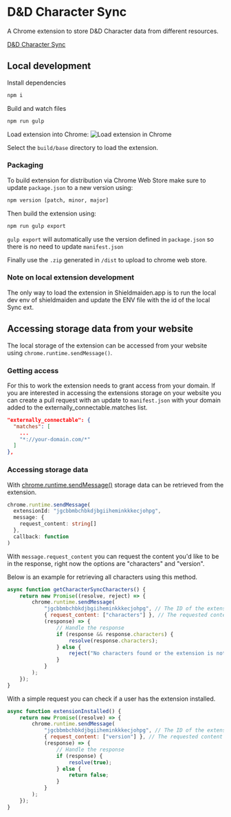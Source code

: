 # D&D Character Sync

A Chrome extension to store D&D Character data from different resources.

[D&D Character Sync](https://chrome.google.com/webstore/detail/dd-character-sync/jgcbbmbchbkdjbgiiheminkkkecjohpg)

## Local development

Install dependencies

```sh
npm i
```

Build and watch files

```sh
npm run gulp
```

Load extension into Chrome:
![Load extension in Chrome](docs/chrome_load_ext.png)

Select the `build/base` directory to load the extension.

### Packaging

To build extension for distribution via Chrome Web Store make sure to update `package.json` to a new version using:

```sh
npm version [patch, minor, major]
```

Then build the extension using:

```sh
npm run gulp export
```

`gulp export` will automatically use the version defined in `package.json` so there is no need to update `manifest.json`

Finally use the `.zip` generated in `/dist` to upload to chrome web store.

### Note on local extension development

The only way to load the extension in Shieldmaiden.app is to run the local dev env of shieldmaiden and update the ENV file with the id of the local Sync ext.

## Accessing storage data from your website

The local storage of the extension can be accessed from your website using `chrome.runtime.sendMessage()`.

### Getting access

For this to work the extension needs to grant access from your domain. If you are interested in accessing the extensions storage on your website you can create a pull request with an update to `manifest.json` with your domain added to the externally_connectable.matches list.

```json
"externally_connectable": {
  "matches": [
    ...
    "*://your-domain.com/*"
  ]
},
```

### Accessing storage data

With [chrome.runtime.sendMessage()](https://developer.chrome.com/docs/extensions/reference/runtime/#method-sendMessage) storage data can be retrieved from the extension.

```typescript
chrome.runtime.sendMessage(
  extensionId: "jgcbbmbchbkdjbgiiheminkkkecjohpg",
  message: {
    request_content: string[]
  },
  callback: function
)
```

With `message.request_content` you can request the content you'd like to be in the response, right now the options are "characters" and "version".

Below is an example for retrieving all characters using this method.

```javascript
async function getCharacterSyncCharacters() {
	return new Promise((resolve, reject) => {
		chrome.runtime.sendMessage(
			"jgcbbmbchbkdjbgiiheminkkkecjohpg", // The ID of the extension
			{ request_content: ["characters"] }, // The requested content "characters" | "version"
			(response) => {
				// Handle the response
				if (response && response.characters) {
					resolve(response.characters);
				} else {
					reject("No characters found or the extension is not installed.");
				}
			}
		);
	});
}
```

With a simple request you can check if a user has the extension installed.

```javascript
async function extensionInstalled() {
	return new Promise((resolve) => {
		chrome.runtime.sendMessage(
			"jgcbbmbchbkdjbgiiheminkkkecjohpg", // The ID of the extension
			{ request_content: ["version"] }, // The requested content "characters" | "version"
			(response) => {
				// Handle the response
				if (response) {
					resolve(true);
				} else {
					return false;
				}
			}
		);
	});
}
```
